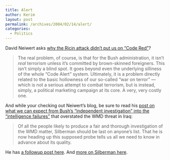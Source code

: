 ```yaml
---
title: Alert
author: Kerim
layout: post
permalink: /archives/2004/02/14/alert/
categories:
  - Politics
---
```

David Neiwert asks <a href="http://dneiwert.blogspot.com/archives/2004_02_01_dneiwert_archive.html#107609777829380997" onclick="_gaq.push(['_trackEvent', 'outbound-article', 'http://dneiwert.blogspot.com/archives/2004_02_01_dneiwert_archive.html#107609777829380997', 'why the Ricin attack didn&#8217;t put us on &#8220;Code Red&#8221;']);" >why the Ricin attack didn&#8217;t put us on &#8220;Code Red&#8221;</a>?

> The real problem, of course, is that for the Bush administration, it isn&#8217;t *real* terrorism unless it&#8217;s committed by brown-skinned foreigners. This isn&#8217;t simply a blind spot. It goes beyond even the underlying silliness of the whole &#8220;Code Alert&#8221; system. Ultimately, it is a problem directly related to the basic hollowness of our so-called &#8220;war on terror&#8221; &#8212; which is not a serious attempt to combat terrorism, but is instead, simply, a political marketing campaign at its core. A very, very costly one.

And while your checking out Neiwert&#8217;s blog, be sure to read his <a href="http://dneiwert.blogspot.com/archives/2004_02_01_dneiwert_archive.html#107610489659604535" onclick="_gaq.push(['_trackEvent', 'outbound-article', 'http://dneiwert.blogspot.com/archives/2004_02_01_dneiwert_archive.html#107610489659604535', 'post on what we can expect from Bush&#8217;s &#8220;independent investigation&#8221; into the &#8220;intelligence failures&#8221;']);" >post on what we can expect from Bush&#8217;s &#8220;independent investigation&#8221; into the &#8220;intelligence failures&#8221;</a> that overstated the WMD threat in Iraq:

> Of all the people likely to produce a fair and thorough investigation of the WMD matter, Silberman should be last on anyone&#8217;s list. That he is now heading up this supposed probe tells us all we need to know in advance about its quality.

He has <a href="http://dneiwert.blogspot.com/archives/2004_02_08_dneiwert_archive.html#107628523697095858" onclick="_gaq.push(['_trackEvent', 'outbound-article', 'http://dneiwert.blogspot.com/archives/2004_02_08_dneiwert_archive.html#107628523697095858', 'a followup post here']);" >a followup post here</a>. And <a href="http://dneiwert.blogspot.com/archives/2004_02_08_dneiwert_archive.html#107652207225013608" onclick="_gaq.push(['_trackEvent', 'outbound-article', 'http://dneiwert.blogspot.com/archives/2004_02_08_dneiwert_archive.html#107652207225013608', 'more on Silberman here']);" >more on Silberman here</a>.

